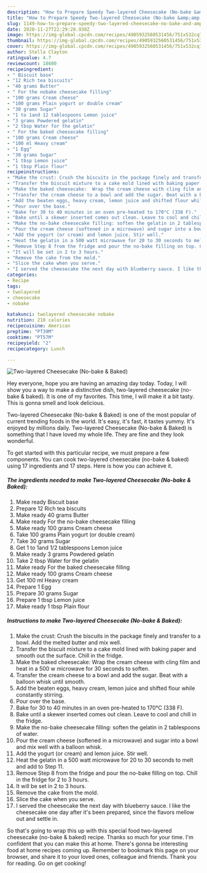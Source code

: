 ```yaml
---
description: "How to Prepare Speedy Two-layered Cheesecake (No-bake &amp;amp; Baked)"
title: "How to Prepare Speedy Two-layered Cheesecake (No-bake &amp;amp; Baked)"
slug: 1149-how-to-prepare-speedy-two-layered-cheesecake-no-bake-and-amp-baked
date: 2020-11-27T22:29:28.938Z
image: https://img-global.cpcdn.com/recipes/4905932560531456/751x532cq70/two-layered-cheesecake-no-bake-baked-recipe-main-photo.jpg
thumbnail: https://img-global.cpcdn.com/recipes/4905932560531456/751x532cq70/two-layered-cheesecake-no-bake-baked-recipe-main-photo.jpg
cover: https://img-global.cpcdn.com/recipes/4905932560531456/751x532cq70/two-layered-cheesecake-no-bake-baked-recipe-main-photo.jpg
author: Stella Clayton
ratingvalue: 4.7
reviewcount: 18600
recipeingredient:
- " Biscuit base"
- "12 Rich tea biscuits"
- "40 grams Butter"
- " For the nobake cheesecake filling"
- "100 grams Cream cheese"
- "100 grams Plain yogurt or double cream"
- "30 grams Sugar"
- "1 to 1and 12 tablespoons Lemon juice"
- "3 grams Powdered gelatin"
- "2 tbsp Water for the gelatin"
- " For the baked cheesecake filling"
- "100 grams Cream cheese"
- "100 ml Heavy cream"
- "1 Egg"
- "30 grams Sugar"
- "1 tbsp Lemon juice"
- "1 tbsp Plain flour"
recipeinstructions:
- "Make the crust: Crush the biscuits in the package finely and transfer to a bowl. Add the melted butter and mix well."
- "Transfer the biscuit mixture to a cake mold lined with baking paper and smooth out the surface. Chill in the fridge."
- "Make the baked cheesecake:  Wrap the cream cheese with cling film and heat in a 500 w microwave for 30 seconds to soften."
- "Transfer the cream cheese to a bowl and add the sugar. Beat with a balloon whisk until smooth."
- "Add the beaten eggs, heavy cream, lemon juice and shifted flour while constantly stirring."
- "Pour over the base."
- "Bake for 30 to 40 minutes in an oven pre-heated to 170°C (338 F)."
- "Bake until a skewer inserted comes out clean. Leave to cool and chill in the fridge."
- "Make the no-bake cheesecake filling: soften the gelatin in 2 tablespoons of water."
- "Pour the cream cheese (softened in a microwave) and sugar into a bowl and mix well with a balloon whisk."
- "Add the yogurt (or cream) and lemon juice. Stir well."
- "Heat the gelatin in a 500 watt microwave for 20 to 30 seconds to melt and add to Step 11."
- "Remove Step 8 from the fridge and pour the no-bake filling on top. Chill in the fridge for 2 to 3 hours."
- "It will be set in 2 to 3 hours."
- "Remove the cake from the mold."
- "Slice the cake when you serve."
- "I served the cheesecake the next day with blueberry sauce. I like the cheesecake one day after it&#39;s been prepared, since the flavors mellow out and settle in."
categories:
- Recipe
tags:
- twolayered
- cheesecake
- nobake

katakunci: twolayered cheesecake nobake 
nutrition: 218 calories
recipecuisine: American
preptime: "PT39M"
cooktime: "PT57M"
recipeyield: "2"
recipecategory: Lunch

---
```



![Two-layered Cheesecake (No-bake &amp; Baked)](https://img-global.cpcdn.com/recipes/4905932560531456/751x532cq70/two-layered-cheesecake-no-bake-baked-recipe-main-photo.jpg)

Hey everyone, hope you are having an amazing day today. Today, I will show you a way to make a distinctive dish, two-layered cheesecake (no-bake &amp; baked). It is one of my favorites. This time, I will make it a bit tasty. This is gonna smell and look delicious.



Two-layered Cheesecake (No-bake &amp; Baked) is one of the most popular of current trending foods in the world. It's easy, it's fast, it tastes yummy. It's enjoyed by millions daily. Two-layered Cheesecake (No-bake &amp; Baked) is something that I have loved my whole life. They are fine and they look wonderful.


To get started with this particular recipe, we must prepare a few components. You can cook two-layered cheesecake (no-bake &amp; baked) using 17 ingredients and 17 steps. Here is how you can achieve it.

<!--inarticleads1-->

##### The ingredients needed to make Two-layered Cheesecake (No-bake &amp; Baked):

1. Make ready  Biscuit base
1. Prepare 12 Rich tea biscuits
1. Make ready 40 grams Butter
1. Make ready  For the no-bake cheesecake filling
1. Make ready 100 grams Cream cheese
1. Take 100 grams Plain yogurt (or double cream)
1. Take 30 grams Sugar
1. Get 1 to 1and 1/2 tablespoons Lemon juice
1. Make ready 3 grams Powdered gelatin
1. Take 2 tbsp Water for the gelatin
1. Make ready  For the baked cheesecake filling
1. Make ready 100 grams Cream cheese
1. Get 100 ml Heavy cream
1. Prepare 1 Egg
1. Prepare 30 grams Sugar
1. Prepare 1 tbsp Lemon juice
1. Make ready 1 tbsp Plain flour




<!--inarticleads2-->

##### Instructions to make Two-layered Cheesecake (No-bake &amp; Baked):

1. Make the crust: Crush the biscuits in the package finely and transfer to a bowl. Add the melted butter and mix well.
1. Transfer the biscuit mixture to a cake mold lined with baking paper and smooth out the surface. Chill in the fridge.
1. Make the baked cheesecake:  Wrap the cream cheese with cling film and heat in a 500 w microwave for 30 seconds to soften.
1. Transfer the cream cheese to a bowl and add the sugar. Beat with a balloon whisk until smooth.
1. Add the beaten eggs, heavy cream, lemon juice and shifted flour while constantly stirring.
1. Pour over the base.
1. Bake for 30 to 40 minutes in an oven pre-heated to 170°C (338 F).
1. Bake until a skewer inserted comes out clean. Leave to cool and chill in the fridge.
1. Make the no-bake cheesecake filling: soften the gelatin in 2 tablespoons of water.
1. Pour the cream cheese (softened in a microwave) and sugar into a bowl and mix well with a balloon whisk.
1. Add the yogurt (or cream) and lemon juice. Stir well.
1. Heat the gelatin in a 500 watt microwave for 20 to 30 seconds to melt and add to Step 11.
1. Remove Step 8 from the fridge and pour the no-bake filling on top. Chill in the fridge for 2 to 3 hours.
1. It will be set in 2 to 3 hours.
1. Remove the cake from the mold.
1. Slice the cake when you serve.
1. I served the cheesecake the next day with blueberry sauce. I like the cheesecake one day after it&#39;s been prepared, since the flavors mellow out and settle in.




So that's going to wrap this up with this special food two-layered cheesecake (no-bake &amp; baked) recipe. Thanks so much for your time. I'm confident that you can make this at home. There's gonna be interesting food at home recipes coming up. Remember to bookmark this page on your browser, and share it to your loved ones, colleague and friends. Thank you for reading. Go on get cooking!
